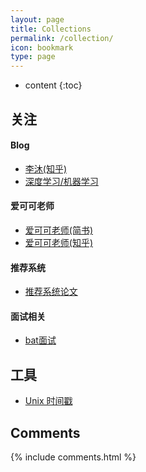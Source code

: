 ```yaml
---
layout: page
title: Collections
permalink: /collection/
icon: bookmark
type: page
---
```


* content
{:toc}

## 关注
#### Blog
* <a href="https://www.zhihu.com/people/mli65/posts" target="_blank"> 李沐(知乎)</a>
* <a href="https://zhuanlan.zhihu.com/JeemyJohn" target="_blank"> 深度学习/机器学习</a>

#### 爱可可老师
* <a href="https://www.jianshu.com/u/zqtge6" target="_blank">爱可可老师(简书)</a>
* <a href="https://www.zhihu.com/collection/115674253" target="_blank">爱可可老师(知乎)</a>

#### 推荐系统  
* <a href="https://github.com/hongleizhang/RSPapers" target="_blank">推荐系统论文</a>  

#### 面试相关
* <a href="https://zhuanlan.zhihu.com/c_140166199" target="_blank">bat面试</a>

## 工具
* <a href="http://tool.chinaz.com/Tools/unixtime.aspx" target="_blank"> Unix 时间戳</a>



## Comments

{% include comments.html %}

